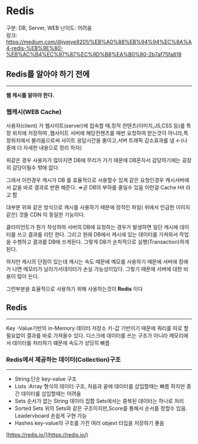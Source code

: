 # Redis

구분: DB, Server, WEB
난이도: 어려움   
링크: https://medium.com/@jyejye9201/%EB%A0%88%EB%94%94%EC%8A%A4-redis-%EB%9E%80-%EB%AC%B4%EC%97%87%EC%9D%B8%EA%B0%80-2b7af75fa818

## Redis를 알아야 하기 전에

---

**웹 캐시를 알아야 한다.** 

### 웹캐시(WEB Cache)

사용자(client) 가 웹사이트(server)에 접속할 때,정적 컨텐츠(이미지,JS,CSS 등)를 특정 위치에 저장하여 ,웹사이트 서버에 해당컨첸츠를 매번 요청하여 받는것이 아니라,특정위치에서 불러움으로써 사이트 응답시간을 줄이고,서버 트래픽 감소효과를 냄 ←(나중에 더 자세한 내용으로 정리 하자)

위같은 경우 사용자가 많아지면  DB에 무리가 가기 때문에 DB혼자서 감당하기에는 굉장히 감당이될수 밖에 없다.

 그래서 이런경우 캐시가 DB 를 효율적으로 사용할수 있게 같은 요청인경우 캐시서버에서 값을 바로 결과로 반환 해준다. ⇒곧 DB의 부하를 줄일수 있음 이런걸 Cache Hit 라고 함

대부분 위와 같은 방식으로 캐시를 사용하기 때문에  정적인 파일( 위에서 언급한 이미지 같은) 것들 CDN 이 동일한 기능이다.

클라이언트가 뭔가 작성하여 서버의 DB에 요청하는 경우가 발생하면 일단 캐시에 데이터를 쓰고 결과를 리턴 한다. 그리고 원래 DB에서 캐시에 있는 데이터를 가져와서 작업을 수행하고 결과를 DB에 쓰게된다.  그렇게 DB가 순차적으로 실행(Transaction)하게 된다. 

하지만 캐시의 단점이 있는데 캐시는 속도 때문에 메모를 사용하기 때문에 서버에 장애가 나면 메모리가 날라가서데이터가 손실 가능성이있다. 그렇기 때문에 서버에 대한 비용이 많이 든다.

그런부분을 효율적으로 사용하기 위해 사용하는것이 **Redis** 이다 

## Redis

---

Key -Value기반의 in-Memory 데이터 저장소  키-값 기반이기 때문에 쿼리를 따로 할 필요없이 결과를 바로 가져올수 있다. 디스크에 데이터를 쓰는 구조가 아니라 메모리에서 데이터를 처리하기 떄문에 속도가 상당히 빠름

### Redis에서 제공하는 데이터(Collection)구조

---

- String:단순 key-value 구조
- Lists :Array 형식의 데이터 구조, 처음과 끝에 데이터를 삽입할때는 빠름 하지만 중간 데이터를 삽입할때는 어려움
- Sets 순서가 없는 String 데이터 집합 Sets에서는 중복된 데이터는 하나로 처리
- Sorted Sets 위의 Sets와 같은 구조이지만,Score를 통해서 순서를 정할수 있음. Leadervboard 손쉽게 구현 가능
- Hashes key-value의 구조를 가진 여러 objext 타입을 저장하기 좋음

[https://redis.io/](https://redis.io/)
